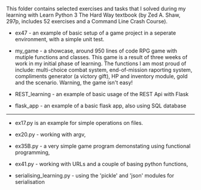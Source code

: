 This folder contains selected exercises and tasks that I solved 
during my learning with Learn Python 3 The Hard Way textbook 
(by Zed A. Shaw, 297p, includes 52 exercises and a Command Line Crash Course).


- ex47 - an example of basic setup of a game project in a seperate environment, with a simple unit test.
- my_game - a showcase, around 950 lines of code RPG game with mutiple functions and classes. 
  This game is a result of three weeks of work in my initial phase of learning. 
  The functions I am most proud of include: multi-choice combat system, end-of-mission raporting system, 
  compliments generator (a victory gift), HP and inventory module, gold and the scenario. Warning, the game isn't easy!

- REST_learning - an example of basic usage of the REST Api with Flask

- flask_app - an example of a basic flask app, also using SQL database
___

- ex17.py is an example for simple operations on files.

- ex20.py - working with argv,

- ex35B.py - a very simple game program demonstating using functional programming,

- ex41.py - working with URLs and a couple of basing python functions,

- serialising_learning.py - using the 'pickle' and 'json' modules for serialisation
